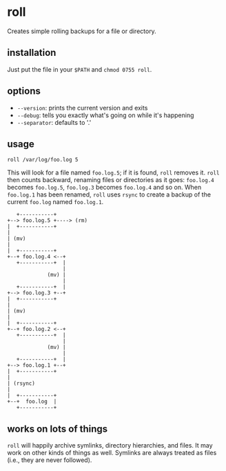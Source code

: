 roll
====

Creates simple rolling backups for a file or directory.

## installation ##

Just put the file in your `$PATH` and `chmod 0755 roll`.

## options ##

  * `--version`: prints the current version and exits
  * `--debug`: tells you exactly what's going on while it's happening
  * `--separator`: defaults to '.'

## usage ##

    roll /var/log/foo.log 5

This will look for a file named `foo.log.5`; if it is found, `roll`
removes it. `roll` then counts backward, renaming files or directories
as it goes: `foo.log.4` becomes `foo.log.5`, `foo.log.3` becomes
`foo.log.4` and so on. When `foo.log.1` has been renamed, `roll` uses
`rsync` to create a backup of the current `foo.log` named `foo.log.1`.

       +-----------+
    +--> foo.log.5 +----> (rm)
    |  +-----------+
    |
    | (mv)
    |
    |  +-----------+
    +--+ foo.log.4 <--+
       +-----------+  |
                      |
                 (mv) |
                      |
       +-----------+  |
    +--> foo.log.3 +--+
    |  +-----------+
    |
    | (mv)
    |
    |  +-----------+
    +--+ foo.log.2 <--+
       +-----------+  |
                      |
                 (mv) |
                      |
       +-----------+  |
    +--> foo.log.1 +--+
    |  +-----------+
    |
    | (rsync)
    |
    |  +-----------+
    +--+  foo.log  |
       +-----------+

## works on lots of things ##

`roll` will happily archive symlinks, directory hierarchies, and
files. It may work on other kinds of things as well. Symlinks are
always treated as files (i.e., they are never followed).
